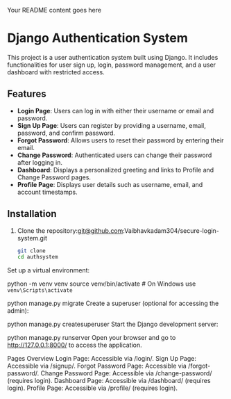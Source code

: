Your README content goes here

# Django Authentication System

This project is a user authentication system built using Django. It includes functionalities for user sign up, login, password management, and a user dashboard with restricted access.

## Features

- **Login Page**: Users can log in with either their username or email and password.
- **Sign Up Page**: Users can register by providing a username, email, password, and confirm password.
- **Forgot Password**: Allows users to reset their password by entering their email.
- **Change Password**: Authenticated users can change their password after logging in.
- **Dashboard**: Displays a personalized greeting and links to Profile and Change Password pages.
- **Profile Page**: Displays user details such as username, email, and account timestamps.


## Installation

1. Clone the repository:git@github.com:Vaibhavkadam304/secure-login-system.git
   ```bash
   git clone 
   cd authsystem
Set up a virtual environment:


python -m venv venv
source venv/bin/activate  # On Windows use `venv\Scripts\activate`


python manage.py migrate
Create a superuser (optional for accessing the admin):

python manage.py createsuperuser
Start the Django development server:


python manage.py runserver
Open your browser and go to http://127.0.0.1:8000/ to access the application.

Pages Overview
Login Page: Accessible via /login/.
Sign Up Page: Accessible via /signup/.
Forgot Password Page: Accessible via /forgot-password/.
Change Password Page: Accessible via /change-password/ (requires login).
Dashboard Page: Accessible via /dashboard/ (requires login).
Profile Page: Accessible via /profile/ (requires login).


